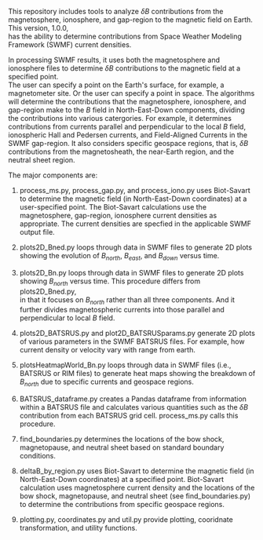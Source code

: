This repository includes tools to analyze $\delta B$ contributions from the magnetosphere, 
ionosphere, and gap-region to the magnetic field on Earth.  This version, 1.0.0,  
has the ability to determine contributions from Space Weather Modeling Framework
(SWMF) current densities.

In processing SWMF results, it uses both the magnetosphere and ionosphere files 
to determine $\delta B$ contributions to the magnetic field at a specified point.  
The user can specify a point on the Earth's surface, for example, a magnetometer 
site. Or the user can specify a point in space.  The algorithms will determine 
the contributions that the magnetosphere, ionosphere, and gap-region make to the 
$B$ field in North-East-Down components, dividing the contributions into 
various catergories.  For example, it determines contributions from currents 
parallel and perpendicular to the local $B$ field, ionospheric Hall and Pedersen 
currents, and Field-Aligned Currents in the SWMF gap-region.  It also considers
specific geospace regions, that is, $\delta B$ contributions from the magnetosheath,
the near-Earth region, and the neutral sheet region.

The major components are:

1. process_ms.py, process_gap.py, and process_iono.py uses Biot-Savart to 
determine the magnetic field (in North-East-Down coordinates) at a user-specified 
point.  The Biot-Savart calculations use the magnetosphere, gap-region, ionosphere 
current densities as appropriate. The current densities are specfied in the 
applicable SWMF output file. 

2. plots2D_Bned.py loops through data in SWMF files to generate 
2D plots showing the evolution of $B_{north}$, $B_{east}$, and $B_{down}$ versus 
time.  

3. plots2D_Bn.py loops through data in SWMF files to generate 2D 
plots showing $B_{north}$ versus time.  This procedure differs from plots2D_Bned.py,  
in that it focuses on $B_{north}$ rather than all three components.  And it 
further divides magnetospheric currents into those parallel and perpendicular to 
local $B$ field.  

4. plots2D_BATSRUS.py and plot2D_BATSRUSparams.py generate 2D plots of 
various parameters in the SWMF BATSRUS files. For example, how current density or 
velocity vary with range from earth.  

5. plotsHeatmapWorld_Bn.py loops through data in SWMF files (i.e., BATSRUS or 
RIM files) to generate heat maps showing the breakdown of $B_{north}$ due to specific
currents and geospace regions.  

6. BATSRUS_dataframe.py creates a Pandas dataframe from information within a 
BATSRUS file and calculates various quantities such as the $\delta B$ contribution 
from each BATSRUS grid cell.  process_ms.py calls this procedure.

7. find_boundaries.py determines the locations of the bow shock, 
magnetopause, and neutral sheet based on standard boundary conditions.

8. deltaB_by_region.py uses Biot-Savart to determine the magnetic field 
(in North-East-Down coordinates) at a specified point.  Biot-Savart calculation 
uses magnetosphere current density and the locations of the bow shock, magnetopause, 
and neutral sheet (see find_boundaries.py) to determine the contributions from 
specific geospace regions.

9. plotting.py, coordinates.py and util.py provide plotting, cooridnate 
transformation, and utility functions. 


